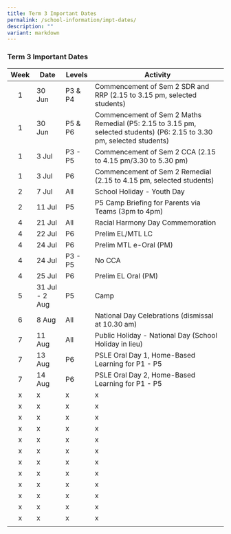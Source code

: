 ```yaml
---
title: Term 3 Important Dates
permalink: /school-information/impt-dates/
description: ""
variant: markdown
---
```

### Term 3 Important Dates

| Week | Date | Levels | Activity |
|:---:| -------- | --- | --- |
| 1 | 30 Jun | P3 & P4 | Commencement of Sem 2 SDR and RRP (2.15 to 3.15 pm, selected students) |
| 1 | 30 Jun | P5 & P6 | Commencement of Sem 2 Maths Remedial (P5: 2.15 to 3.15 pm, selected students) (P6: 2.15 to 3.30 pm, selected students) |
| 1 | 3 Jul | P3 - P5 | Commencement of Sem 2 CCA (2.15 to 4.15 pm/3.30 to 5.30 pm) |
| 1 | 3 Jul | P6 | Commencement of Sem 2 Remedial (2.15 to 4.15 pm, selected students) |
| 2 | 7 Jul | All | School Holiday - Youth Day |
| 2 | 11 Jul | P5 | P5 Camp Briefing for Parents via Teams (3pm to 4pm) |
| 4 | 21 Jul | All | Racial Harmony Day Commemoration |
| 4 | 22 Jul | P6 | Prelim EL/MTL LC |
| 4 | 24 Jul | P6 | Prelim MTL e-Oral (PM) |
| 4 | 24 Jul | P3 - P5 | No CCA |
| 4 | 25 Jul | P6 | Prelim EL Oral (PM) |
| 5 | 31 Jul - 2 Aug | P5 | Camp |
| 6 | 8 Aug | All | National Day Celebrations (dismissal at 10.30 am) |
| 7 | 11 Aug | All | Public Holiday - National Day (School Holiday in lieu) |
| 7 | 13 Aug | P6 | PSLE Oral Day 1, Home-Based Learning for P1 - P5 |
| 7 | 14 Aug | P6 | PSLE Oral Day 2, Home-Based Learning for P1 - P5 |
| x | x | x | x |
| x | x | x | x |
| x | x | x | x |
| x | x | x | x |
| x | x | x | x |
| x | x | x | x |
| x | x | x | x |
| x | x | x | x |
| x | x | x | x |
| x | x | x | x |
| x | x | x | x |
| x | x | x | x |
|  |  |  |  |